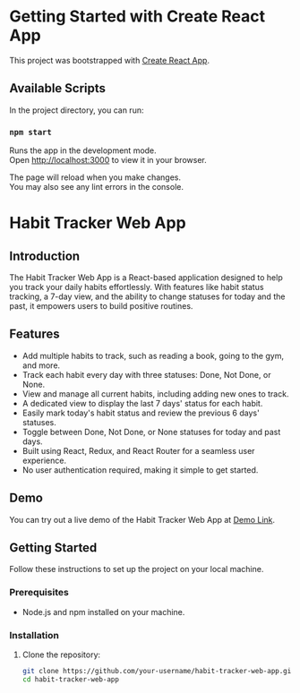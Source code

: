 # Getting Started with Create React App

This project was bootstrapped with [Create React App](https://github.com/facebook/create-react-app).

## Available Scripts

In the project directory, you can run:

### `npm start`

Runs the app in the development mode.\
Open [http://localhost:3000](http://localhost:3000) to view it in your browser.

The page will reload when you make changes.\
You may also see any lint errors in the console.

# Habit Tracker Web App



## Introduction

The Habit Tracker Web App is a React-based application designed to help you track your daily habits effortlessly. With features like habit status tracking, a 7-day view, and the ability to change statuses for today and the past, it empowers users to build positive routines.

## Features

- Add multiple habits to track, such as reading a book, going to the gym, and more.
- Track each habit every day with three statuses: Done, Not Done, or None.
- View and manage all current habits, including adding new ones to track.
- A dedicated view to display the last 7 days' status for each habit.
- Easily mark today's habit status and review the previous 6 days' statuses.
- Toggle between Done, Not Done, or None statuses for today and past days.
- Built using React, Redux, and React Router for a seamless user experience.
- No user authentication required, making it simple to get started.

## Demo

You can try out a live demo of the Habit Tracker Web App at [Demo Link](https://your-demo-link.com).

## Getting Started

Follow these instructions to set up the project on your local machine.

### Prerequisites

- Node.js and npm installed on your machine.

### Installation

1. Clone the repository:

   ```bash
   git clone https://github.com/your-username/habit-tracker-web-app.git
   cd habit-tracker-web-app









